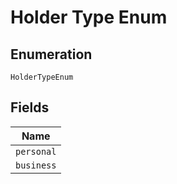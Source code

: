 
# Holder Type Enum

## Enumeration

`HolderTypeEnum`

## Fields

| Name |
|  --- |
| `personal` |
| `business` |

